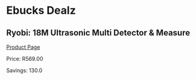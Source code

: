 
# Ebucks Dealz
## Ryobi: 18M Ultrasonic Multi Detector & Measure
[Product Page](https://www.ebucks.com/web/shop/productSelected.do?prodId=378977893&catId=370101825)

Price: R569.00

Savings: 130.0


	